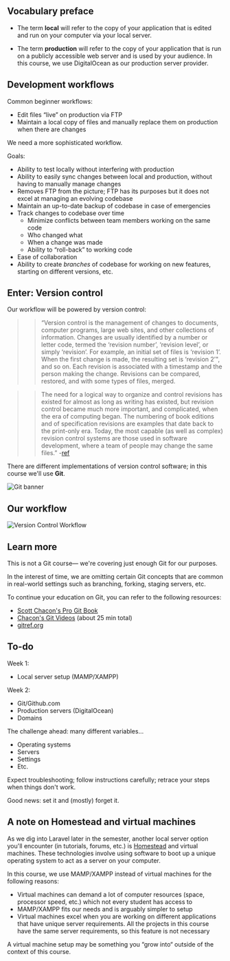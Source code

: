 ## Vocabulary preface
+ The term __local__ will refer to the copy of your application that is edited and run on your computer via your local server.

+ The term __production__ will refer to the copy of your application that is run on a publicly accessible web server and is used by your audience. In this course, we use DigitalOcean as our production server provider.


## Development workflows
Common beginner workflows:

+ Edit files &ldquo;live&rdquo; on production via FTP
+ Maintain a local copy of files and manually replace them on production when there are changes

We need a more sophisticated workflow.

Goals:

+ Ability to test locally without interfering with production
+ Ability to easily sync changes between local and production, without having to manually manage changes
+ Removes FTP from the picture; FTP has its purposes but it does not excel at managing an evolving codebase
+ Maintain an up-to-date backup of codebase in case of emergencies
+ Track changes to codebase over time
    + Minimize conflicts between team members working on the same code
    + Who changed what
    + When a change was made
    + Ability to &ldquo;roll-back&rdquo; to working code
+ Ease of collaboration
+ Ability to create *branches* of codebase for working on new features, starting on different versions, etc.


## Enter: __Version control__

Our workflow will be powered by version control:

>> &ldquo;Version control is the management of changes to documents, computer programs, large web sites, and other collections of information. Changes are usually identified by a number or letter code, termed the &lsquo;revision number&rsquo;, &lsquo;revision level&rsquo;, or simply &lsquo;revision&rsquo;. For example, an initial set of files is &lsquo;revision 1&rsquo;. When the first change is made, the resulting set is &lsquo;revision 2&rsquo;", and so on. Each revision is associated with a timestamp and the person making the change. Revisions can be compared, restored, and with some types of files, merged.

>> The need for a logical way to organize and control revisions has existed for almost as long as writing has existed, but revision control became much more important, and complicated, when the era of computing began. The numbering of book editions and of specification revisions are examples that date back to the print-only era. Today, the most capable (as well as complex) revision control systems are those used in software development, where a team of people may change the same files.&rdquo; -[ref](https://en.wikipedia.org/wiki/Version_control)

There are different implementations of version control software; in this course we'll use __Git__.

<img src='https://s3.amazonaws.com/making-the-internet/vc-git-banner@2x.png' style='max-width:993px; ' alt='Git banner'>

## Our workflow
<img src='https://s3.amazonaws.com/making-the-internet/vc-local-to-git-and-live-server-alternative@2x.png' style='max-width:537px;' alt='Version Control Workflow'>


## Learn more
This is not a Git course&mdash; we're covering just enough Git for our purposes.

In the interest of time, we are omitting certain Git concepts that are common in real-world settings such as branching, forking, staging servers, etc.

To continue your education on Git, you can refer to the following resources:

+ [Scott Chacon's Pro Git Book](http://Git-scm.com/book)
+ [Chacon's Git Videos](http://Git-scm.com/videos) (about 25 min total)
+ [gitref.org](http://gitref.org)

## To-do
Week 1:

+ Local server setup (MAMP/XAMPP)

Week 2:

+ Git/Github.com
+ Production servers (DigitalOcean)
+ Domains

The challenge ahead: many different variables...

+ Operating systems
+ Servers
+ Settings
+ Etc.

Expect troubleshooting; follow instructions carefully; retrace your steps when things don't work.

Good news: set it and (mostly) forget it.


## A note on Homestead and virtual machines
As we dig into Laravel later in the semester, another local server option you'll encounter (in tutorials, forums, etc.) is [Homestead](https://laravel.com/docs/5.4/homestead) and virtual machines. These technologies involve using software to boot up a unique operating system to act as a server on your computer.

In this course, we use MAMP/XAMPP instead of virtual machines for the following reasons:

+ Virtual machines can demand a lot of computer resources (space, processor speed, etc.) which not every student has access to
+ MAMP/XAMPP fits our needs and is arguably simpler to setup
+ Virtual machines excel when you are working on different applications that have unique server requirements. All the projects in this course have the same server requirements, so this feature is not necessary

A virtual machine setup may be something you &ldquo;grow into&ldquo; outside of the context of this course. 
